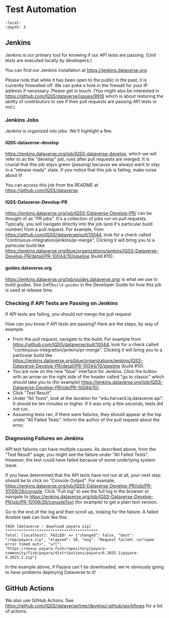 # Test Automation
```{contents} Contents:
:local: 
:depth: 3
```

## Jenkins

Jenkins is our primary tool for knowing if our API tests are passing. (Unit tests are executed locally by developers.)

You can find our Jenkins installation at <https://jenkins.dataverse.org>.

Please note that while it has been open to the public in the past, it is currently firewalled off. We can poke a hole in the firewall for your IP address if necessary. Please get in touch. (You might also be interested in <https://github.com/IQSS/dataverse/issues/9916> which is about restoring the ability of contributors to see if their pull requests are passing API tests or not.)

### Jenkins Jobs

Jenkins is organized into jobs. We'll highlight a few.

#### IQSS-dataverse-develop

<https://jenkins.dataverse.org/job/IQSS-dataverse-develop>, which we will refer to as the "develop" job, runs after pull requests are merged. It is crucial that this job stays green (passing) because we always want to stay in a "release ready" state. If you notice that this job is failing, make noise about it!

You can access this job from the README at <https://github.com/IQSS/dataverse>.

#### IQSS-Dataverse-Develop-PR

<https://jenkins.dataverse.org/job/IQSS-Dataverse-Develop-PR/> can be thought of as "PR jobs". It's a collection of jobs run on pull requests. Typically, you will navigate directly into the job (and it's particular build number) from a pull request. For example, from <https://github.com/IQSS/dataverse/pull/10044>, look for a check called "continuous-integration/jenkins/pr-merge". Clicking it will bring you to a particular build like <https://jenkins.dataverse.org/blue/organizations/jenkins/IQSS-Dataverse-Develop-PR/detail/PR-10044/10/pipeline> (build #10).

#### guides.dataverse.org

<https://jenkins.dataverse.org/job/guides.dataverse.org/> is what we use to build guides. See {ref}`build-guides` in the Developer Guide for how this job is used at release time.

### Checking if API Tests are Passing on Jenkins

If API tests are failing, you should not merge the pull request.

How can you know if API tests are passing? Here are the steps, by way of example.

- From the pull request, navigate to the build. For example from <https://github.com/IQSS/dataverse/pull/10044>, look for a check called "continuous-integration/jenkins/pr-merge". Clicking it will bring you to a particular build like <https://jenkins.dataverse.org/blue/organizations/jenkins/IQSS-Dataverse-Develop-PR/detail/PR-10044/10/pipeline> (build #10).
- You are now on the new "blue" interface for Jenkins. Click the button with an arrow on the right side of the header called "go to classic" which should take you to (for example) <https://jenkins.dataverse.org/job/IQSS-Dataverse-Develop-PR/job/PR-10044/10/>.
- Click "Test Result".
- Under "All Tests", look at the duration for "edu.harvard.iq.dataverse.api". It should be ten minutes or higher. If it was only a few seconds, tests did not run.
- Assuming tests ran, if there were failures, they should appear at the top under "All Failed Tests". Inform the author of the pull request about the error.

### Diagnosing Failures on Jenkins

API test failures can have multiple causes. As described above, from the "Test Result" page, you might see the failure under "All Failed Tests". However, the test could have failed because of some underlying system issue.

If you have determined that the API tests have not run at all, your next step should be to click on "Console Output". For example, <https://jenkins.dataverse.org/job/IQSS-Dataverse-Develop-PR/job/PR-10109/26/console>. Click "Full log" to see the full log in the browser or navigate to <https://jenkins.dataverse.org/job/IQSS-Dataverse-Develop-PR/job/PR-10109/26/consoleText> (for example) to get a plain text version.

Go to the end of the log and then scroll up, looking for the failure. A failed Ansible task can look like this:

```
TASK [dataverse : download payara zip] *****************************************
fatal: [localhost]: FAILED! => {"changed": false, "dest": "/tmp/payara.zip", "elapsed": 10, "msg": "Request failed: <urlopen error timed out>", "url": "https://nexus.payara.fish/repository/payara-community/fish/payara/distributions/payara/6.2025.1/payara-6.2025.1.zip"}
```

In the example above, if Payara can't be downloaded, we're obviously going to have problems deploying Dataverse to it!

## GitHub Actions

We also use GitHub Actions. See <https://github.com/IQSS/dataverse/tree/develop/.github/workflows> for a list of actions.
